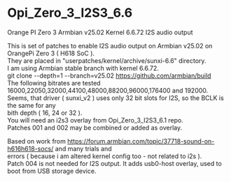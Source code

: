 # Opi_Zero_3_I2S3_6.6
Orange PI Zero 3 Armbian v25.02 Kernel 6.6.72 I2S audio output 

  This is set of patches to enable I2S audio output on Armbian v25.02 on OrangePi Zero 3 ( H618 SoC ).  
They are placed in "userpatches/kernel/archive/sunxi-6.6" directory.  
  I am using Armbian stable branch with kernel 6.6.72.  
    git clone --depth=1 --branch=v25.02 https://github.com/armbian/build  
  The following bitrates are tested 16000,22050,32000,44100,48000,88200,96000,176400 and 192000.  
Seems, that driver ( sunxi_v2 ) uses only 32 bit slots for I2S, so the BCLK is the same for any  
bith depth ( 16, 24 or 32 ).  
You will need an i2s3 overlay from Opi_Zero_3_I2S3_6.1 repo.  
Patches 001 and 002 may be combined or added as overlay. 

Based on work from https://forum.armbian.com/topic/37718-sound-on-h616h618-socs/ and many trials and  
errors ( because i am altered kernel config too - not related to i2s ).  
Patch 004 is not needed for I2S output. It adds usb0-host overlay, used to boot from USB storage device.  
  







